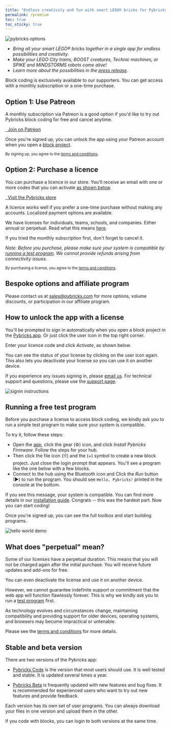 ```yaml
---
title: "Endless creativity and fun with smart LEGO® bricks for Pybricks Supporters"
permalink: /premium
toc: true
toc_sticky: true
---
```


![pybricks options](/assets/images/premium/pybricks-lifetime.jpg)

- *Bring all your smart LEGO® bricks together in a single app for endless
  possibilities and creativity.*
- *Make your LEGO City trains, BOOST creatures, Technic machines, or
  SPIKE and MINDSTORMS robots come alive!*
- *Learn more about the possibilities in the [press release](/about/new-pybricks-blocks/)*.

Block coding is exclusively available to our supporters. You can get access
with a monthly subscription or a one-time purchase.

## Option 1: Use Patreon

A monthly subscription via Patreon is a good option if you'd like to try out
Pybricks block coding for free and cancel anytime.

<a href="https://www.patreon.com/pybricks/membership" target="_blank" class="btn btn--primary"><i class="fas fa-user"></i>&nbsp;&nbsp;Join on Patreon</a>

Once you're signed up, you can unlock the app using your
Patreon account when you open a [block project][app].

<small>By signing up, you agree to the [terms and conditions](../legal).</small>

## Option 2: Purchase a licence

You can purchase a licence in our store. You'll receive an email
with one or more codes that you can activate [as shown below][using-license].

<a href="https://pybricks.onfastspring.com/" target="_blank" class="btn btn--primary"><i class="fas fa-shopping-cart"></i>&nbsp;&nbsp;Visit the Pybricks store</a>

A licence works well if you prefer a one-time purchase without making any
accounts. Localized payment options are available.

We have licenses for individuals, teams, schools, and companies. Either annual or perpetual. Read what this means [here][perpetual].

If you tried the monthly subscription first, don't forget to cancel it.

*Note: Before you purchase, please make sure your system is compatible by
[running a test program][test]. We cannot provide refunds arising from
connectivity issues.*

<small>By purchasing a license, you agree to the [terms and conditions](../legal).</small>


## Bespoke options and affiliate program

Please contact us at [sales@pybricks.com](mailto:sales@pybricks.com) for more
options, volume discounts, or participation in our affiliate program.


## How to unlock the app with a license

You'll be prompted to sign in automatically when you open a block project in
the <a href="https://code.pybricks.com/" target="_blank">Pybricks app</a>. Or
just click the user icon in the top right corner.

Enter your licence code and click _Activate_, as shown below.

You can see the status of your license by clicking on the user icon again. This
also lets you deactivate your license so you can use it on another device.

If you experience any issues signing in, please [email us](mailto:sales@pybricks.com).
For technical support and questions, please use the [support page][support].

![signin instructions](/assets/images/premium/signin_label.png)

## Running a free test program

Before you purchase a license to access block coding, we kindly ask you to run
a simple test program to make sure your system is compatible.

To try it, follow these steps:

- Open the [app][app], click the gear (⚙) icon, and
  click _Install Pybricks Firmware_. Follow the steps for your hub.
- Then click the file icon (🗎) and the (+) symbol to create a new block project.
  Just close the login prompt that appears. You'll see a program like the one
  below with a few blocks.
- Connect to the hub using the
  Bluetooth icon  and Click the _Run_ button (▶) to run the program.
  You should see
  `Hello, Pybricks!` printed in the console at the bottom.

If you see this message, your system is compatible. You can find more details
in our [installation guide](/install/). Congrats -- this was the hardest part.
Now you can start coding!

Once you're signed up, you can see the full toolbox and start building programs.

![hello world demo](/assets/images/premium/hello_world_demo.png)

## What does "perpetual" mean?

Some of our licenses have a perpetual duration. This means that you will not be
charged again after the initial purchase. You will receive future updates and
add-ons for free.

You can even deactivate the license and use it on another device.

However, we cannot guarantee indefinite support or commitment
that the web app will function flawlessly forever. This is why we kindly ask
you to run a [test program][test] first.

As technology evolves and
circumstances change, maintaining compatibility and providing support for older
devices, operating systems, and browsers may become impractical or untenable.

Please see the [terms and conditions](../legal) for more details.

## Stable and beta version

There are two versions of the Pybricks app:

- [Pybricks Code](https://code.pybricks.com/) is the version that most users
  should use. It is well tested and stable. It is updated several times a year.

- [Pybricks Beta](https://beta.pybricks.com/) is frequently updated with new
  features and bug fixes. It is recommended for experienced users who want to
  try out new features and provide feedback.

Each version has its own set of user programs. You can always download your
files in one version and upload them in the other.

If you code with blocks, you can login to both versions at the same time.

[using-license]: #how-to-unlock-the-app-with-a-license
[app]: https://code.pybricks.com
[support]: https://github.com/pybricks/support/
[test]: #running-a-free-test-program
[perpetual]: #what-does-lifetime-or-perpetual-mean
